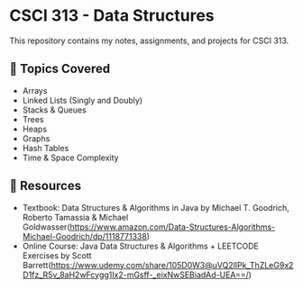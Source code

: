 # CSCI 313 - Data Structures 

This repository contains my notes, assignments, and projects for CSCI 313. 

## 📌 Topics Covered
- Arrays 
- Linked Lists (Singly and Doubly)
- Stacks & Queues 
- Trees 
- Heaps
- Graphs 
- Hash Tables 
- Time & Space Complexity 

## 📖 Resources
- Textbook: Data Structures & Algorithms in Java by Michael T. Goodrich, Roberto Tamassia & Michael Goldwasser(https://www.amazon.com/Data-Structures-Algorithms-Michael-Goodrich/dp/1118771338)
- Online Course: Java Data Structures & Algorithms + LEETCODE Exercises by Scott Barrett(https://www.udemy.com/share/105D0W3@uVQ2lIPk_ThZLeG9x2D1fz_R5v_8aH2wFcygg1Ix2-mGsff-_eixNwSEBiadAd-UEA==/)